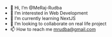 - 👋 Hi, I’m @MeRaj-Rudba
- 👀 I’m interested in Web Development
- 🌱 I’m currently learning NextJS
- 💞️ I’m looking to collaborate on real life project
- 📫 How to reach me 
  mrudba@gmail.com
  
  
  

<!---
MeRaj-Rudba/MeRaj-Rudba is a ✨ special ✨ repository because its `README.md` (this file) appears on your GitHub profile.
You can click the Preview link to take a look at your changes.
--->
